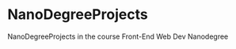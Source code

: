 NanoDegreeProjects
==================

NanoDegreeProjects in the course  Front-End Web Dev Nanodegree 
